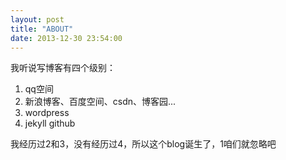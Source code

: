 ```yaml
---
layout: post
title: "ABOUT"
date: 2013-12-30 23:54:00
---
```


我听说写博客有四个级别：
1. qq空间
2. 新浪博客、百度空间、csdn、博客园...
3. wordpress
4. jekyll github

我经历过2和3，没有经历过4，所以这个blog诞生了，1咱们就忽略吧
